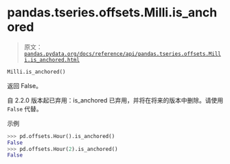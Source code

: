 # pandas.tseries.offsets.Milli.is_anchored

> 原文：[`pandas.pydata.org/docs/reference/api/pandas.tseries.offsets.Milli.is_anchored.html`](https://pandas.pydata.org/docs/reference/api/pandas.tseries.offsets.Milli.is_anchored.html)

```py
Milli.is_anchored()
```

返回 False。

自 2.2.0 版本起已弃用：is_anchored 已弃用，并将在将来的版本中删除。请使用 `False` 代替。

示例

```py
>>> pd.offsets.Hour().is_anchored()
False
>>> pd.offsets.Hour(2).is_anchored()
False 
```
